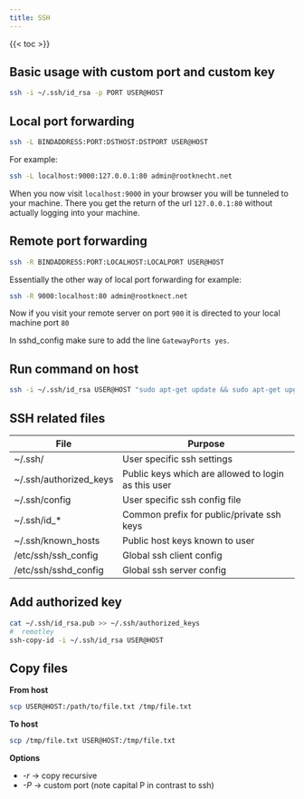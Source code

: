 ```yaml
---
title: SSH
---
```


{{< toc >}}

## Basic usage with custom port and custom key

```bash
ssh -i ~/.ssh/id_rsa -p PORT USER@HOST
```

## Local port forwarding

```bash
ssh -L BINDADDRESS:PORT:DSTHOST:DSTPORT USER@HOST
```

For example:

```bash
ssh -L localhost:9000:127.0.0.1:80 admin@rootknecht.net
```

When you now visit `localhost:9000` in your browser you will be tunneled to your machine. There you get the return of the url `127.0.0.1:80` without actually logging into your machine.

## Remote port forwarding

```bash
ssh -R BINDADDRESS:PORT:LOCALHOST:LOCALPORT USER@HOST
```

Essentially the other way of local port forwarding for example:

```bash
ssh -R 9000:localhost:80 admin@rootknect.net
```

Now if you visit your remote server on port `900` it is directed to your local machine port `80`

In sshd_config make sure to add the line `GatewayPorts yes`.

## Run command on host

```bash
ssh -i ~/.ssh/id_rsa USER@HOST "sudo apt-get update && sudo apt-get upgrade"
```

## SSH related files

| File                   | Purpose                                             |
| ---------------------- | --------------------------------------------------- |
| ~/.ssh/                | User specific ssh settings                          |
| ~/.ssh/authorized_keys | Public keys which are allowed to login as this user |
| ~/.ssh/config          | User specific ssh config file                       |
| ~/.ssh/id\_\*          | Common prefix for public/private ssh keys           |
| ~/.ssh/known_hosts     | Public host keys known to user                      |
| /etc/ssh/ssh_config    | Global ssh client config                            |
| /etc/ssh/sshd_config   | Global ssh server config                            |

## Add authorized key

```bash
cat ~/.ssh/id_rsa.pub >> ~/.ssh/authorized_keys
#  remotley
ssh-copy-id -i ~/.ssh/id_rsa USER@HOST
```

## Copy files

**From host**

```bash
scp USER@HOST:/path/to/file.txt /tmp/file.txt
```

**To host**

```bash
scp /tmp/file.txt USER@HOST:/tmp/file.txt
```

**Options**

- _-r_ &#8594; copy recursive
- _-P_ &#8594; custom port (note capital P in contrast to ssh)
